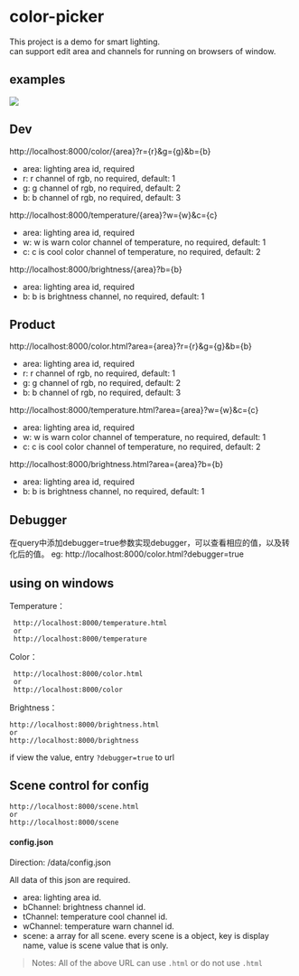 # color-picker
 This project is a demo for smart lighting.<br>
 can support edit area and channels for running on browsers of window.
 
## examples
![](https://static.oschina.net/uploads/img/201801/25095751_Zayy.png)
 
## Dev
 http://localhost:8000/color/{area}?r={r}&g={g}&b={b}

  * area: lighting area id, required
  * r: r channel of rgb, no required, default: 1
  * g: g channel of rgb, no required, default: 2
  * b: b channel of rgb, no required, default: 3
  
  http://localhost:8000/temperature/{area}?w={w}&c={c}
  
  * area: lighting area id, required
  * w: w is warn color channel of temperature, no required, default: 1
  * c: c is cool color channel of temperature, no required, default: 2
  
  http://localhost:8000/brightness/{area}?b={b}
    
  * area: lighting area id, required
  * b: b is brightness channel, no required, default: 1
  
## Product
 http://localhost:8000/color.html?area={area}?r={r}&g={g}&b={b}

  * area: lighting area id, required
  * r: r channel of rgb, no required, default: 1
  * g: g channel of rgb, no required, default: 2
  * b: b channel of rgb, no required, default: 3
  
  http://localhost:8000/temperature.html?area={area}?w={w}&c={c}
  
  * area: lighting area id, required
  * w: w is warn color channel of temperature, no required, default: 1
  * c: c is cool color channel of temperature, no required, default: 2
  
  http://localhost:8000/brightness.html?area={area}?b={b}
  
  * area: lighting area id, required
  * b: b is brightness channel, no required, default: 1

  
## Debugger
  在query中添加debugger=true参数实现debugger，可以查看相应的值，以及转化后的值。
  eg: http://localhost:8000/color.html?debugger=true
  
## using on windows

   Temperature： 
  
     http://localhost:8000/temperature.html
     or
     http://localhost:8000/temperature
   
   Color：
   
     http://localhost:8000/color.html
     or
     http://localhost:8000/color
   
   Brightness：
   
    http://localhost:8000/brightness.html
    or
    http://localhost:8000/brightness
   
   if view the value, entry `?debugger=true` to url
     
## Scene control for config

    http://localhost:8000/scene.html
    or
    http://localhost:8000/scene 
    
  #### config.json
    
   Direction: /data/config.json
   
   All data of this json are required.
  
  * area: lighting area id.
  * bChannel: brightness channel id.
  * tChannel: temperature cool channel id.
  * wChannel: temperature warn channel id.
  * scene: a array for all scene. every scene is a object, key is display name, value is scene value that is only.
 
     
 > Notes:
 > All of the above URL can use `.html` or do not use `.html`
